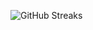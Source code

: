 ![GitHub Streaks](https://github-streaks-mqc9.onrender.com/streak/happilli/image?theme=midnight&cache_bust=1743716413&lang=ja)
